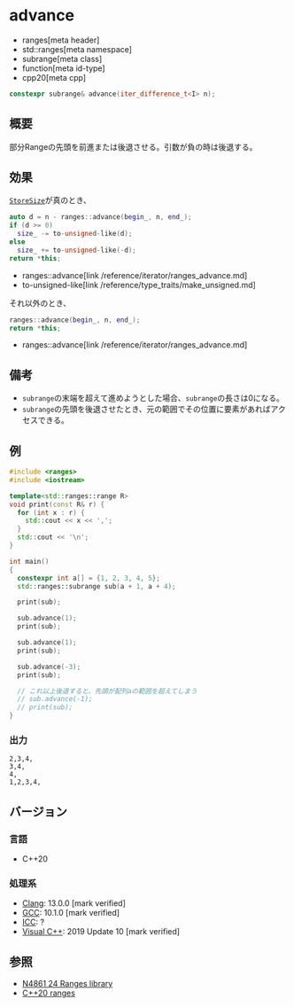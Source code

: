 # advance
* ranges[meta header]
* std::ranges[meta namespace]
* subrange[meta class]
* function[meta id-type]
* cpp20[meta cpp]

```cpp
constexpr subrange& advance(iter_difference_t<I> n);
```

## 概要
部分Rangeの先頭を前進または後退させる。引数が負の時は後退する。

## 効果

[`StoreSize`](op_constructor.md)が真のとき、

```cpp
auto d = n - ranges::advance(begin_, n, end_);
if (d >= 0)
  size_ -= to-unsigned-like(d);
else
  size_ += to-unsigned-like(-d);
return *this;
```
* ranges::advance[link /reference/iterator/ranges_advance.md]
* to-unsigned-like[link /reference/type_traits/make_unsigned.md]

それ以外のとき、

```cpp
ranges::advance(begin_, n, end_);
return *this;
```
* ranges::advance[link /reference/iterator/ranges_advance.md]

## 備考
- `subrange`の末端を超えて進めようとした場合、`subrange`の長さは0になる。
- `subrange`の先頭を後退させたとき、元の範囲でその位置に要素があればアクセスできる。

## 例
```cpp example
#include <ranges>
#include <iostream>

template<std::ranges::range R>
void print(const R& r) {
  for (int x : r) {
    std::cout << x << ',';
  }
  std::cout << '\n';
}

int main()
{
  constexpr int a[] = {1, 2, 3, 4, 5};
  std::ranges::subrange sub(a + 1, a + 4);

  print(sub);

  sub.advance(1);
  print(sub);

  sub.advance(1);
  print(sub);

  sub.advance(-3);
  print(sub);

  // これ以上後退すると、先頭が配列aの範囲を超えてしまう
  // sub.advance(-1);
  // print(sub);
}
```

### 出力
```
2,3,4,
3,4,
4,
1,2,3,4,
```

## バージョン
### 言語
- C++20

### 処理系
- [Clang](/implementation.md#clang): 13.0.0 [mark verified]
- [GCC](/implementation.md#gcc): 10.1.0 [mark verified]
- [ICC](/implementation.md#icc): ?
- [Visual C++](/implementation.md#visual_cpp): 2019 Update 10 [mark verified]

## 参照
- [N4861 24 Ranges library](https://timsong-cpp.github.io/cppwp/n4861/ranges)
- [C++20 ranges](https://techbookfest.org/product/5134506308665344)
